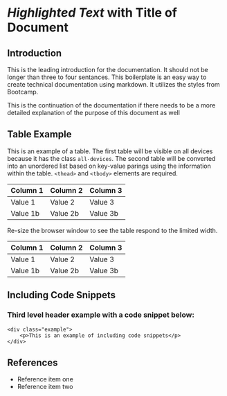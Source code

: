 _Highlighted Text_ with Title of Document
=========================================

## Introduction

This is the leading introduction for the documentation. It should not be longer than three to four sentances. This boilerplate is an easy way to create technical documentation using markdown. It utilizes the styles from Bootcamp.

This is the continuation of the documentation if there needs to be a more detailed explanation of the purpose of this document as well 

## Table Example

This is an example of a table. The first table will be visible on all devices because it has the class `all-devices`. The second table will be converted into an unordered list based on key-value parings using the information within the table. `<thead>` and `<tbody>` elements are required.

<table class="all-devices">
    <thead>
        <tr>
            <th>Column 1</th>
            <th>Column 2</th>
            <th>Column 3</th>
        </tr>
    </thead>
    <tbody>
        <tr>
            <td>Value 1</td>
            <td>Value 2</td>
            <td>Value 3</td>
        </tr>
        <tr>
            <td>Value 1b</td>
            <td>Value 2b</td>
            <td>Value 3b</td>
        </tr>
    </tbody>
</table>

Re-size the browser window to see the table respond to the limited width.

<table>
    <thead>
        <tr>
            <th>Column 1</th>
            <th>Column 2</th>
            <th>Column 3</th>
        </tr>
    </thead>
    <tbody>
        <tr>
            <td>Value 1</td>
            <td>Value 2</td>
            <td>Value 3</td>
        </tr>
        <tr>
            <td>Value 1b</td>
            <td>Value 2b</td>
            <td>Value 3b</td>
        </tr>
    </tbody>
</table>

## Including Code Snippets

### Third level header example with a code snippet below:

    <div class="example">
        <p>This is an example of including code snippets</p>
    </div>

## References

- Reference item one
- Reference item two

